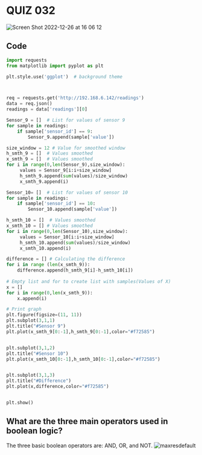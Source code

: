 # QUIZ 032

![Screen Shot 2022-12-26 at 16 06 12](https://user-images.githubusercontent.com/111819437/209515858-cc979700-afd7-47a7-b00c-8007f591b3a3.png)


## Code
```.py
import requests
from matplotlib import pyplot as plt

plt.style.use('ggplot')  # background theme



req = requests.get('http://192.168.6.142/readings')
data = req.json()
readings = data['readings'][0]

Sensor_9 = []  # List for values of sensor 9 
for sample in readings:
    if sample['sensor_id'] == 9:
        Sensor_9.append(sample['value'])

size_window = 12 # Value for smoothed window
h_smth_9 = []  # Values smoothed
x_smth_9 = []  # Values smoothed
for i in range(0,len(Sensor_9),size_window):
     values = Sensor_9[i:i+size_window]
     h_smth_9.append(sum(values)/size_window)
     x_smth_9.append(i)

Sensor_10= []  # List for values of sensor 10 
for sample in readings:
    if sample['sensor_id'] == 10:
        Sensor_10.append(sample['value'])

h_smth_10 = []  # Values smoothed 
x_smth_10 = [] # Values smoothed
for i in range(0,len(Sensor_10),size_window):
     values = Sensor_10[i:i+size_window]
     h_smth_10.append(sum(values)/size_window)
     x_smth_10.append(i)

difference = [] # Calculating the difference 
for i in range (len(x_smth_9)):
    difference.append(h_smth_9[i]-h_smth_10[i])
    
# Empty list and for to create list with samples(Values of X)
x = []
for i in range(0,len(x_smth_9)):
    x.append(i)

# Print graph 
plt.figure(figsize=(11, 11))
plt.subplot(3,1,1)
plt.title("#Sensor 9")
plt.plot(x_smth_9[0:-1],h_smth_9[0:-1],color="#f72585")


plt.subplot(3,1,2)
plt.title("#Sensor 10")
plt.plot(x_smth_10[0:-1],h_smth_10[0:-1],color="#f72585")


plt.subplot(3,1,3)
plt.title("#Difference")
plt.plot(x,difference,color="#f72585")


plt.show()
```
## What are the three main operators used in boolean logic?
The three basic boolean operators are: AND, OR, and NOT.
![maxresdefault](https://user-images.githubusercontent.com/111819437/209516069-0b76af6e-61e8-4e94-a658-fee4d2e27a48.jpeg)
